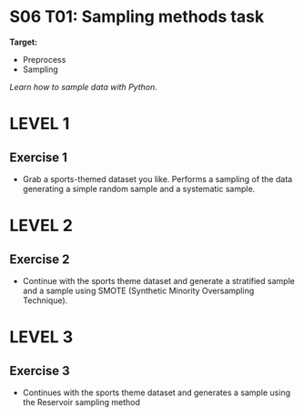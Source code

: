 # S06 T01: Sampling methods task

**Target:**
  * Preprocess
  * Sampling

_Learn how to sample data with Python._

# LEVEL 1

 ## Exercise 1
  - Grab a sports-themed dataset you like. Performs a sampling of the data generating a simple random sample and a systematic sample.

  
 # LEVEL 2
 
 ## Exercise 2
  - Continue with the sports theme dataset and generate a stratified sample and a sample using SMOTE (Synthetic Minority Oversampling Technique).


 # LEVEL 3
  
  ## Exercise 3
   - Continues with the sports theme dataset and generates a sample using the Reservoir sampling method

